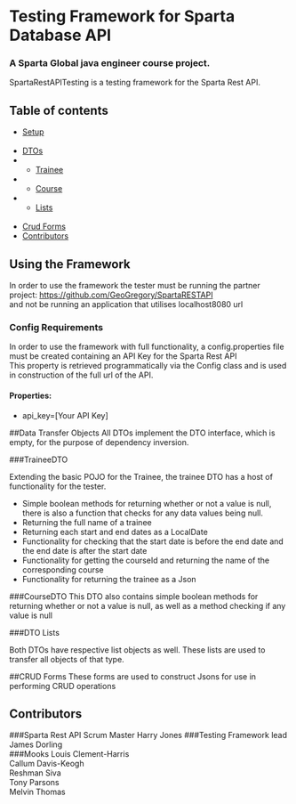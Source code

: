 # Testing Framework for Sparta Database API

### A Sparta Global java engineer course project.

SpartaRestAPITesting is a testing framework for the Sparta Rest API.

## Table of contents
* [Setup](#Using-the-Framework) <br> <br>
* [DTOs](#Data-Transfer-Objects)
* - [Trainee](#TraineeDTO)
* - [Course](#CourseDTO) 
* - [Lists](#DTO-Lists) <br> <br>
* [Crud Forms](#CRUD-Forms) 
* [Contributors](#Contributors)


## Using the Framework

In order to use the framework the tester must be running the partner project: https://github.com/GeoGregory/SpartaRESTAPI <br>
and
not be running an application that utilises localhost8080 url

### Config Requirements

In order to use the framework with full functionality, a config.properties file must be created containing an API Key for
the Sparta Rest API  <br>
This property is retrieved programmatically via the Config class and is used in construction of the full url of the API.

#### Properties:
- api_key=[Your API Key]


##Data Transfer Objects
All DTOs implement the DTO interface, which is empty, for the purpose of dependency inversion.

###TraineeDTO

Extending the basic POJO for the Trainee, the trainee DTO has a host of functionality for the tester. <br>
- Simple boolean methods for returning whether or not a value is null, there is also a function that checks for any data values being null.
- Returning the full name of a trainee
- Returning each start and end dates as a LocalDate
- Functionality for checking that the start date is before the end date and the end date is after the start date
- Functionality for getting the courseId and returning the name of the corresponding course
- Functionality for returning the trainee as a Json

###CourseDTO
This DTO also contains simple boolean methods for returning whether or not a value is null, as well as a method checking if any value is null 

###DTO Lists

Both DTOs have respective list objects as well. These lists are used to transfer all objects of that type.

##CRUD Forms
These forms are used to construct Jsons for use in performing CRUD operations

## Contributors
###Sparta Rest API Scrum Master
Harry Jones
###Testing Framework lead
James Dorling<br>
###Mooks
Louis Clement-Harris<br>
Callum Davis-Keogh<br>
Reshman Siva<br>
Tony Parsons <br>
Melvin Thomas
